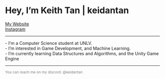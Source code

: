 <head>
<h1>Hey, I’m Keith Tan | keidantan</h1>
  <a href ="https://google.com">My Website</a> <br>
  <a href ="https://instagram.com/keidantan">Instagram</a>
</head>

<hr>
<body>
- I'm a Computer Science student at UNLV. <br>
- I’m interested in Game Development, and Machine Learning.<br>
- I’m currently learning Data Structures and Algorithms, and the Unity Game Engine
</body>
<hr>
<footer>
<small><p style="color: gray">You can reach me on my discord: @keidantan</p></small>
</footer>

<!---
Keidantan/Keidantan is a ✨ special ✨ repository because its `README.md` (this file) appears on your GitHub profile.
You can click the Preview link to take a look at your changes.
--->
